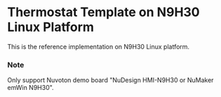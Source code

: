 # Thermostat Template on N9H30 Linux Platform

This is the reference implementation on N9H30 Linux platform.

### Note

Only support Nuvoton demo board "NuDesign HMI-N9H30 or NuMaker emWin N9H30".
